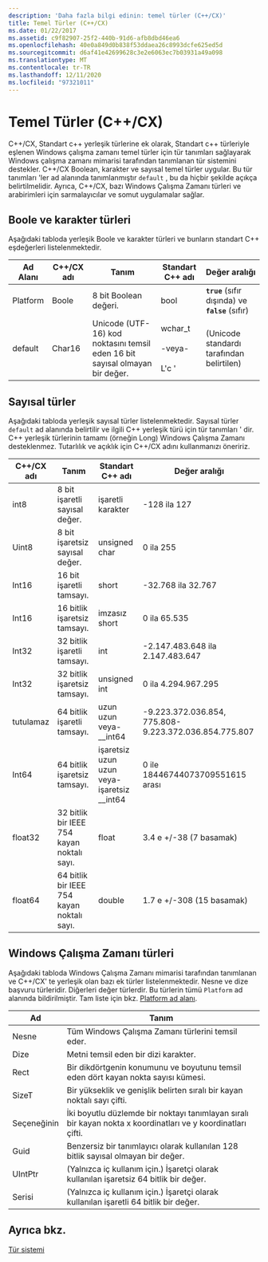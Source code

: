 ```yaml
---
description: 'Daha fazla bilgi edinin: temel türler (C++/CX)'
title: Temel Türler (C++/CX)
ms.date: 01/22/2017
ms.assetid: c9f82907-25f2-440b-91d6-afb8dbd46ea6
ms.openlocfilehash: 40e0a849d0b838f53ddaea26c8993dcfe625ed5d
ms.sourcegitcommit: d6af41e42699628c3e2e6063ec7b03931a49a098
ms.translationtype: MT
ms.contentlocale: tr-TR
ms.lasthandoff: 12/11/2020
ms.locfileid: "97321011"
---
```

# <a name="fundamental-types-ccx"></a>Temel Türler (C++/CX)

C++/CX, Standart c++ yerleşik türlerine ek olarak, Standart c++ türleriyle eşlenen Windows çalışma zamanı temel türler için tür tanımları sağlayarak Windows çalışma zamanı mimarisi tarafından tanımlanan tür sistemini destekler. C++/CX Boolean, karakter ve sayısal temel türler uygular. Bu tür tanımları 'ler ad alanında tanımlanmıştır `default` , bu da hiçbir şekilde açıkça belirtilmelidir. Ayrıca, C++/CX, bazı Windows Çalışma Zamanı türleri ve arabirimleri için sarmalayıcılar ve somut uygulamalar sağlar.

## <a name="boolean-and-character-types"></a>Boole ve karakter türleri

Aşağıdaki tabloda yerleşik Boole ve karakter türleri ve bunların standart C++ eşdeğerleri listelenmektedir.

|Ad Alanı|C++/CX adı|Tanım|Standart C++ adı|Değer aralığı|
|---------------|-----------------------------------------------------------------------|----------------|-------------------------|---------------------|
|Platform|Boole|8 bit Boolean değeri.|bool|**`true`** (sıfır dışında) ve **`false`** (sıfır)|
|default|Char16|Unicode (UTF-16) kod noktasını temsil eden 16 bit sayısal olmayan bir değer.|wchar_t<br /><br /> -veya-<br /><br /> L'c '|(Unicode standardı tarafından belirtilen)|

## <a name="numeric-types"></a>Sayısal türler

Aşağıdaki tabloda yerleşik sayısal türler listelenmektedir. Sayısal türler `default` ad alanında belirtilir ve ilgili C++ yerleşik türü için tür tanımları ' dir. C++ yerleşik türlerinin tamamı (örneğin Long) Windows Çalışma Zamanı desteklenmez. Tutarlılık ve açıklık için C++/CX adını kullanmanızı öneririz.

|C++/CX adı|Tanım|Standart C++ adı|Değer aralığı|
|-----------------------------------------------------------------------|----------------|-------------------------|---------------------|
|int8|8 bit işaretli sayısal değer.|işaretli karakter|-128 ila 127|
|Uint8|8 bit işaretsiz sayısal değer.|unsigned char|0 ila 255|
|Int16|16 bit işaretli tamsayı.|short|-32.768 ila 32.767|
|Int16|16 bitlik işaretsiz tamsayı.|imzasız short|0 ila 65.535|
|Int32|32 bitlik işaretli tamsayı.|int|-2.147.483.648 ila 2.147.483.647|
|Int32|32 bitlik işaretsiz tamsayı.|unsigned int|0 ila 4.294.967.295|
|tutulamaz|64 bitlik işaretli tamsayı.|uzun uzun veya-__int64|-9.223.372.036.854, 775.808-9.223.372.036.854.775.807|
|Int64|64 bitlik işaretsiz tamsayı.|işaretsiz uzun uzun veya-işaretsiz __int64|0 ile 18446744073709551615 arası|
|float32|32 bitlik bir IEEE 754 kayan noktalı sayı.|float|3.4 e +/-38 (7 basamak)|
|float64|64 bitlik bir IEEE 754 kayan noktalı sayı.|double|1.7 e +/-308 (15 basamak)|

## <a name="windows-runtime-types"></a>Windows Çalışma Zamanı türleri

Aşağıdaki tabloda Windows Çalışma Zamanı mimarisi tarafından tanımlanan ve C++/CX' te yerleşik olan bazı ek türler listelenmektedir. Nesne ve dize başvuru türleridir. Diğerleri değer türlerdir. Bu türlerin tümü `Platform` ad alanında bildirilmiştir. Tam liste için bkz. [Platform ad alanı](../cppcx/platform-namespace-c-cx.md).

|Ad|Tanım|
|----------|----------------|
|Nesne|Tüm Windows Çalışma Zamanı türlerini temsil eder.|
|Dize|Metni temsil eden bir dizi karakter.|
|Rect|Bir dikdörtgenin konumunu ve boyutunu temsil eden dört kayan nokta sayısı kümesi.|
|SizeT|Bir yükseklik ve genişlik belirten sıralı bir kayan noktalı sayı çifti.|
|Seçeneğinin|İki boyutlu düzlemde bir noktayı tanımlayan sıralı bir kayan nokta x koordinatları ve y koordinatları çifti.|
|Guid|Benzersiz bir tanımlayıcı olarak kullanılan 128 bitlik sayısal olmayan bir değer.|
|UIntPtr|(Yalnızca iç kullanım için.) İşaretçi olarak kullanılan işaretsiz 64 bitlik bir değer.|
|Serisi|(Yalnızca iç kullanım için.)  İşaretçi olarak kullanılan işaretli 64 bitlik bir değer.|

## <a name="see-also"></a>Ayrıca bkz.

[Tür sistemi](../cppcx/type-system-c-cx.md)
